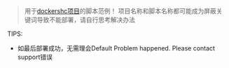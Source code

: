 > 用于[dockershc项目](https://github.com/mixool/dockershc)的脚本范例！ 项目名称和脚本名称都可能成为屏蔽关键词导致不能部署，请自行思考解决办法

TIPS: 
* 如最后部署成功，无需理会Default Problem happened. Please contact support错误
